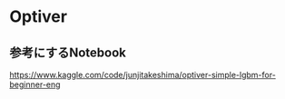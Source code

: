 # Optiver
## 参考にするNotebook
<https://www.kaggle.com/code/junjitakeshima/optiver-simple-lgbm-for-beginner-eng>
